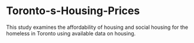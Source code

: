 # Toronto-s-Housing-Prices
This study examines the affordability of housing and social housing for the homeless in Toronto using available data on housing.
